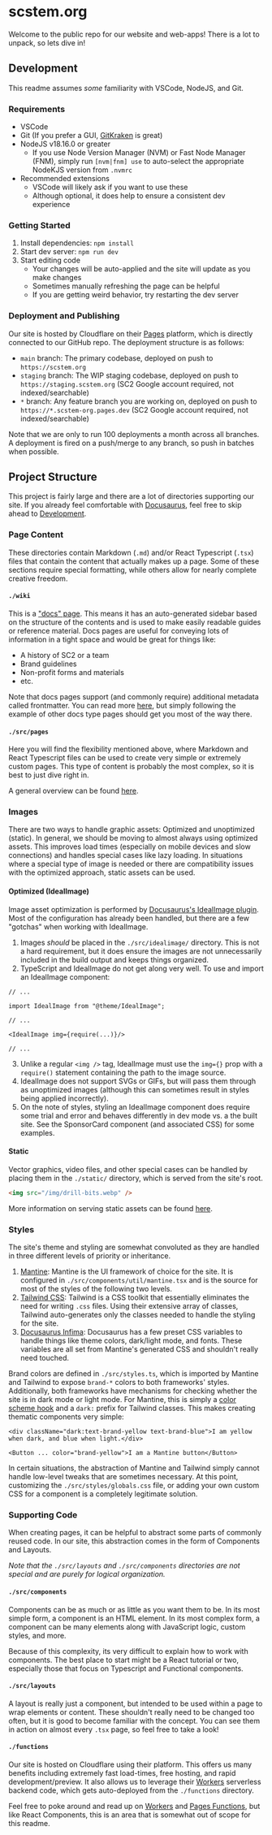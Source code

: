 # scstem.org

Welcome to the public repo for our website and web-apps! There is a lot to unpack, so lets dive in!

## Development

This readme assumes _some_ familiarity with VSCode, NodeJS, and Git.

### Requirements

- VSCode
- Git (If you prefer a GUI, [GitKraken](https://www.gitkraken.com/) is great)
- NodeJS v18.16.0 or greater
  - If you use Node Version Manager (NVM) or Fast Node Manager (FNM), simply run `[nvm|fnm] use` to auto-select the appropriate NodeKJS version from `.nvmrc`
- Recommended extensions
  - VSCode will likely ask if you want to use these
  - Although optional, it does help to ensure a consistent dev experience

### Getting Started

1. Install dependencies: `npm install`
2. Start dev server: `npm run dev`
3. Start editing code
   - Your changes will be auto-applied and the site will update as you make changes
   - Sometimes manually refreshing the page can be helpful
   - If you are getting weird behavior, try restarting the dev server

### Deployment and Publishing

Our site is hosted by Cloudflare on their [Pages](https://pages.cloudflare.com/) platform, which is directly connected to our GitHub repo. The deployment structure is as follows:

- `main` branch: The primary codebase, deployed on push to `https://scstem.org`
- `staging` branch: The WIP staging codebase, deployed on push to `https://staging.scstem.org` (SC2 Google account required, not indexed/searchable)
- `*` branch: Any feature branch you are working on, deployed on push to `https://*.scstem-org.pages.dev` (SC2 Google account required, not indexed/searchable)

Note that we are only to run 100 deployments a month across all branches. A deployment is fired on a push/merge to any branch, so push in batches when possible.

## Project Structure

This project is fairly large and there are a lot of directories supporting our site. If you already feel comfortable with [Docusaurus](https://docusaurus.io/), feel free to skip ahead to [Development](#development).

### Page Content

These directories contain Markdown (`.md`) and/or React Typescript (`.tsx`) files that contain the content that actually makes up a page. Some of these sections require special formatting, while others allow for nearly complete creative freedom.

#### `./wiki`

This is a ["docs" page](https://docusaurus.io/docs/docs-introduction). This means it has an auto-generated sidebar based on the structure of the contents and is used to make easily readable guides or reference material. Docs pages are useful for conveying lots of information in a tight space and would be great for things like:

- A history of SC2 or a team
- Brand guidelines
- Non-profit forms and materials
- etc.

Note that docs pages support (and commonly require) additional metadata called frontmatter. You can read more [here](https://docusaurus.io/docs/markdown-features#front-matter), but simply following the example of other docs type pages should get you most of the way there.

#### `./src/pages`

Here you will find the flexibility mentioned above, where Markdown and React Typescript files can be used to create very simple or extremely custom pages. This type of content is probably the most complex, so it is best to just dive right in.

A general overview can be found [here](https://docusaurus.io/docs/creating-pages).

### Images

There are two ways to handle graphic assets: Optimized and unoptimized (static). In general, we should be moving to almost always using optimized assets. This improves load times (especially on mobile devices and slow connections) and handles special cases like lazy loading. In situations where a special type of image is needed or there are compatibility issues with the optimized approach, static assets can be used.

#### Optimized (IdealImage)

Image asset optimization is performed by [Docusaurus's IdealImage plugin](https://docusaurus.io/docs/api/plugins/@docusaurus/plugin-ideal-image). Most of the configuration has already been handled, but there are a few "gotchas" when working with IdealImage.

1. Images _should_ be placed in the `./src/idealimage/` directory. This is not a hard requirement, but it does ensure the images are not unnecessarily included in the build output and keeps things organized.
2. TypeScript and IdealImage do not get along very well. To use and import an IdealImage component:

```tsx
// ...

import IdealImage from "@theme/IdealImage";

// ...

<IdealImage img={require(...)}/>

// ...
```

3. Unlike a regular `<img />` tag, IdealImage must use the `img={}` prop with a `require()` statement containing the path to the image source.
4. IdealImage does not support SVGs or GIFs, but will pass them through as unoptimized images (although this can sometimes result in styles being applied incorrectly).
5. On the note of styles, styling an IdealImage component does require some trial and error and behaves differently in dev mode vs. a the built site. See the SponsorCard component (and associated CSS) for some examples.

#### Static

Vector graphics, video files, and other special cases can be handled by placing them in the `./static/` directory, which is served from the site's root.

```html
<img src="/img/drill-bits.webp" />
```

More information on serving static assets can be found [here](https://docusaurus.io/docs/static-assets).

### Styles

The site's theme and styling are somewhat convoluted as they are handled in three different levels of priority or inheritance.

1. [Mantine](https://mantine.dev/): Mantine is the UI framework of choice for the site. It is configured in `./src/components/util/mantine.tsx` and is the source for most of the styles of the following two levels.
2. [Tailwind CSS](https://tailwindcss.com/): Tailwind is a CSS toolkit that essentially eliminates the need for writing `.css` files. Using their extensive array of classes, Tailwind auto-generates only the classes needed to handle the styling for the site.
3. [Docusaurus Infima](https://docusaurus.io/docs/styling-layout#global-styles): Docusaurus has a few preset CSS variables to handle things like theme colors, dark/light mode, and fonts. These variables are all set from Mantine's generated CSS and shouldn't really need touched.

Brand colors are defined in `./src/styles.ts`, which is imported by Mantine and Tailwind to expose `brand-*` colors to both frameworks' styles. Additionally, both frameworks have mechanisms for checking whether the site is in dark mode or light mode. For Mantine, this is simply a [color scheme hook](https://mantine.dev/hooks/use-color-scheme/) and a `dark:` prefix for Tailwind classes. This makes creating thematic components very simple:

```tsx
<div className="dark:text-brand-yellow text-brand-blue">I am yellow when dark, and blue when light.</div>

<Button ... color="brand-yellow">I am a Mantine button</Button>
```

In certain situations, the abstraction of Mantine and Tailwind simply cannot handle low-level tweaks that are sometimes necessary. At this point, customizing the `./src/styles/globals.css` file, or adding your own custom CSS for a component is a completely legitimate solution.

### Supporting Code

When creating pages, it can be helpful to abstract some parts of commonly reused code. In our site, this abstraction comes in the form of Components and Layouts.

_Note that the `./src/layouts` and `./src/components` directories are not special and are purely for logical organization._

#### `./src/components`

Components can be as much or as little as you want them to be. In its most simple form, a component is an HTML element. In its most complex form, a component can be many elements along with JavaScript logic, custom styles, and more.

Because of this complexity, its very difficult to explain how to work with components. The best place to start might be a React tutorial or two, especially those that focus on Typescript and Functional components.

#### `./src/layouts`

A layout is really just a component, but intended to be used within a page to wrap elements or content. These shouldn't really need to be changed too often, but it is good to become familiar with the concept. You can see them in action on almost every `.tsx` page, so feel free to take a look!

#### `./functions`

Our site is hosted on Cloudflare using their platform. This offers us many benefits including extremely fast load-times, free hosting, and rapid development/preview. It also allows us to leverage their [Workers](https://workers.cloudflare.com/) serverless backend code, which gets auto-deployed from the `./functions` directory.

Feel free to poke around and read up on [Workers](https://developers.cloudflare.com/workers/) and [Pages Functions](https://developers.cloudflare.com/pages/platform/functions/), but like React Components, this is an area that is somewhat out of scope for this readme.
